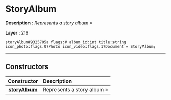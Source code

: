 # StoryAlbum

**Description** : *Represents a story album &raquo;*

**Layer** : 216

```tl
storyAlbum#9325705a flags:# album_id:int title:string icon_photo:flags.0?Photo icon_video:flags.1?Document = StoryAlbum;
```

---

## Constructors

| Constructor | Description |
| :---: | :--- |
| [**storyAlbum**](constructor/storyAlbum) | Represents a story album » |